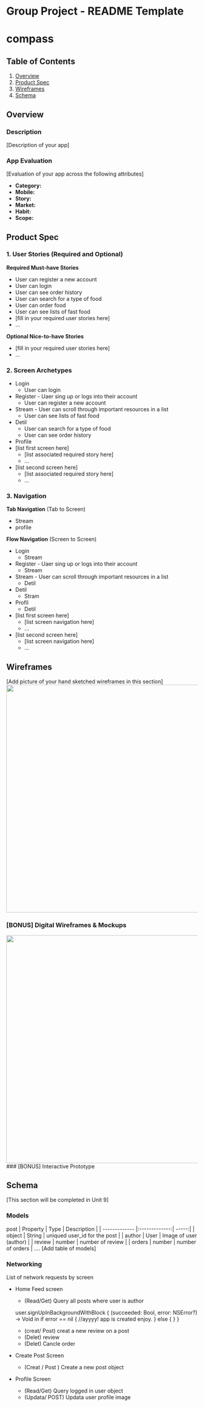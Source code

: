 
Group Project - README Template
===

# compass

## Table of Contents
1. [Overview](#Overview)
1. [Product Spec](#Product-Spec)
1. [Wireframes](#Wireframes)
2. [Schema](#Schema)

## Overview
### Description
[Description of your app]

### App Evaluation
[Evaluation of your app across the following attributes]
- **Category:**
- **Mobile:**
- **Story:**
- **Market:**
- **Habit:**
- **Scope:**

## Product Spec

### 1. User Stories (Required and Optional)

**Required Must-have Stories**
* User can register a new account
* User can login 
* User can see order history
* User can search for a type of food 
* User can order food 
* User can see lists of fast food
* [fill in your required user stories here]
* ...

**Optional Nice-to-have Stories**

* [fill in your required user stories here]
* ...

### 2. Screen Archetypes
* Login
    * User can login 
* Register - Uaer sing up or logs into their account 
  * User can register a new account
* Stream - User can scroll through important resources in a list
    * User can see lists of fast food
* Detil
    *  User can search for a type of food
    *  User can see order history
* Profile
* [list first screen here]
   * [list associated required story here]
   * ...
* [list second screen here]
   * [list associated required story here]
   * ...

### 3. Navigation
**Tab Navigation** (Tab to Screen)

* Stream
* profile

**Flow Navigation** (Screen to Screen)
* Login
    * Stream
* Register - Uaer sing up or logs into their account 
    * Stream 
* Stream - User can scroll through important resources in a list
    * Detil 
* Detil
    * Stram 
* Profil
    * Detil 
* [list first screen here]
   * [list screen navigation here]
   * ...
* [list second screen here]
   * [list screen navigation here]
   * ...

## Wireframes
[Add picture of your hand sketched wireframes in this section]
<img src="YOUR_WIREFRAME_IMAGE_URL" width=600>

### [BONUS] Digital Wireframes & Mockups
<img src="https://media.giphy.com/media/Kc2kJAUbxLtKK2Skrj/giphy.gif" width=600>
### [BONUS] Interactive Prototype

## Schema 
[This section will be completed in Unit 9]
### Models
post
| Property      | Type          | Description  |
| ------------- |:-------------:| -----:|
| object        | String        | uniqued user_id for the post |
| author        | User          |   Image of user (author)     |
| review        | number        |    number of review          |
| orders        | number        |    number of orders          |
....
[Add table of models]
### Networking
List of network requests by screen
* Home Feed screen
    * (Read/Get) Query all posts where user is author 
    
    user.signUpInBackgroundWithBlock {
        (succeeded: Bool, error: NSError?) -> Void in
        if error == nil {
        //ayyyy! app is created enjoy.
            } else {
        }
    }
    * (creat/ Post) creat a new review on a post 
    * (Delet) review 
    * (Delet) Cancle order 
* Create Post Screen 
    * (Creat / Post ) Create a new post object 
* Profile Screen 
    * (Read/Get) Query logged in user object
    * (Updata/ POST) Updata user profile image 
